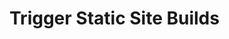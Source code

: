 # Trigger Static Site Builds

<Card
  title="Deploy on Netlify"
  h="2"
  text="Use Clairview Flows and Netlify Build Hooks to build your website."
  url="/guides/headless-cms/trigger-static-builds/netlify"
  icon="/icons/netlify.webp"
  add-margin
/>

<Card
  title="Deploy on Vercel"
  h="2"
  text="Use Clairview Flows and Vercel Deploy Hooks to build your website."
  url="/guides/headless-cms/trigger-static-builds/vercel"
  icon="/icons/vercel.svg"
  add-margin
/>
